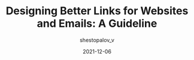 ---
author: shestopalov_v
date: 2021-12-06
permalink: false
publisher: smashingmag
tags:
  - design
  - hypertext
target_url: https://www.smashingmagazine.com/2021/12/designing-better-links-websites-emails-guideline/
title: "Designing Better Links for Websites and Emails: A Guideline"
---